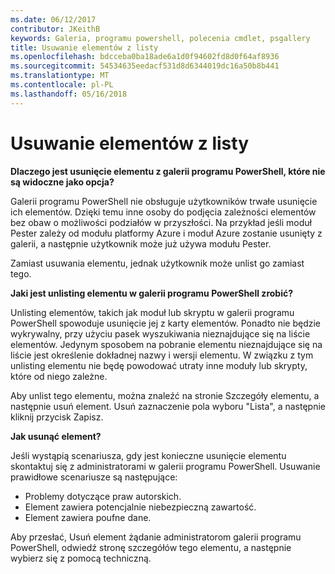 ```yaml
---
ms.date: 06/12/2017
contributor: JKeithB
keywords: Galeria, programu powershell, polecenia cmdlet, psgallery
title: Usuwanie elementów z listy
ms.openlocfilehash: bdcceba0ba18ade6a1d0f94602fd8d0f64af8936
ms.sourcegitcommit: 54534635eedacf531d8d6344019dc16a50b8b441
ms.translationtype: MT
ms.contentlocale: pl-PL
ms.lasthandoff: 05/16/2018
---
```

# <a name="unlisting-items"></a>Usuwanie elementów z listy

**Dlaczego jest usunięcie elementu z galerii programu PowerShell, które nie są widoczne jako opcja?**

Galerii programu PowerShell nie obsługuje użytkowników trwałe usunięcie ich elementów.
Dzięki temu inne osoby do podjęcia zależności elementów bez obaw o możliwości podziałów w przyszłości.
Na przykład jeśli moduł Pester zależy od modułu platformy Azure i moduł Azure zostanie usunięty z galerii, a następnie użytkownik może już używa modułu Pester.

Zamiast usuwania elementu, jednak użytkownik może unlist go zamiast tego.

**Jaki jest unlisting elementu w galerii programu PowerShell zrobić?**

Unlisting elementów, takich jak moduł lub skryptu w galerii programu PowerShell spowoduje usunięcie jej z karty elementów. Ponadto nie będzie wykrywalny, przy użyciu pasek wyszukiwania nieznajdujące się na liście elementów.
Jedynym sposobem na pobranie elementu nieznajdujące się na liście jest określenie dokładnej nazwy i wersji elementu.
W związku z tym unlisting elementu nie będę powodować utraty inne moduły lub skrypty, które od niego zależne.

Aby unlist tego elementu, można znaleźć na stronie Szczegóły elementu, a następnie usuń element. Usuń zaznaczenie pola wyboru "Lista", a następnie kliknij przycisk Zapisz.

**Jak usunąć element?**

Jeśli wystąpią scenariusza, gdy jest konieczne usunięcie elementu skontaktuj się z administratorami w galerii programu PowerShell.
Usuwanie prawidłowe scenariusze są następujące:
- Problemy dotyczące praw autorskich.
- Element zawiera potencjalnie niebezpieczną zawartość.
- Element zawiera poufne dane.

Aby przesłać, Usuń element żądanie administratorom galerii programu PowerShell, odwiedź stronę szczegółów tego elementu, a następnie wybierz się z pomocą techniczną.